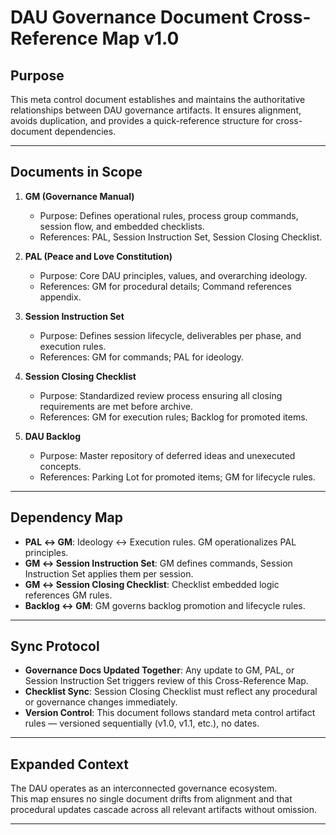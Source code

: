 # DAU Governance Document Cross-Reference Map v1.0

## Purpose
This meta control document establishes and maintains the authoritative relationships between DAU governance artifacts. 
It ensures alignment, avoids duplication, and provides a quick-reference structure for cross-document dependencies.

---

## Documents in Scope
1. **GM (Governance Manual)**  
   - Purpose: Defines operational rules, process group commands, session flow, and embedded checklists.
   - References: PAL, Session Instruction Set, Session Closing Checklist.

2. **PAL (Peace and Love Constitution)**  
   - Purpose: Core DAU principles, values, and overarching ideology.
   - References: GM for procedural details; Command references appendix.

3. **Session Instruction Set**  
   - Purpose: Defines session lifecycle, deliverables per phase, and execution rules.
   - References: GM for commands; PAL for ideology.

4. **Session Closing Checklist**  
   - Purpose: Standardized review process ensuring all closing requirements are met before archive.
   - References: GM for execution rules; Backlog for promoted items.

5. **DAU Backlog**  
   - Purpose: Master repository of deferred ideas and unexecuted concepts.
   - References: Parking Lot for promoted items; GM for lifecycle rules.

---

## Dependency Map
- **PAL ↔ GM**: Ideology ↔ Execution rules. GM operationalizes PAL principles.
- **GM ↔ Session Instruction Set**: GM defines commands, Session Instruction Set applies them per session.
- **GM ↔ Session Closing Checklist**: Checklist embedded logic references GM rules.
- **Backlog ↔ GM**: GM governs backlog promotion and lifecycle rules.

---

## Sync Protocol
- **Governance Docs Updated Together**: Any update to GM, PAL, or Session Instruction Set triggers review of this Cross-Reference Map.
- **Checklist Sync**: Session Closing Checklist must reflect any procedural or governance changes immediately.
- **Version Control**: This document follows standard meta control artifact rules — versioned sequentially (v1.0, v1.1, etc.), no dates.

---

## Expanded Context
The DAU operates as an interconnected governance ecosystem.  
This map ensures no single document drifts from alignment and that procedural updates cascade across all relevant artifacts without omission.

---

